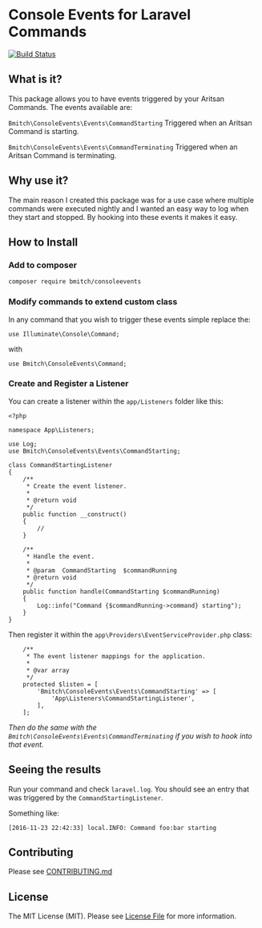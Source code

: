 # Console Events for Laravel Commands
[![Build Status](https://travis-ci.org/bmitch/consoleEvents.svg?branch=master)](https://travis-ci.org/bmitch/consoleEvents)

## What is it? ##
This package allows you to have events triggered by your Aritsan Commands. The events available are:

`Bmitch\ConsoleEvents\Events\CommandStarting`
Triggered when an Aritsan Command is starting.

`Bmitch\ConsoleEvents\Events\CommandTerminating`
Triggered when an Aritsan Command is terminating.

## Why use it? ##
The main reason I created this package was for a use case where multiple commands were executed nightly and I wanted an easy way to log when they start and stopped. By hooking into these events it makes it easy.

## How to Install ##

### Add to composer ###
```
composer require bmitch/consoleevents
```

### Modify commands to extend custom class ###
In any command that you wish to trigger these events simple replace the:
```
use Illuminate\Console\Command;
```

with 
```
use Bmitch\ConsoleEvents\Command;
```

### Create and Register a Listener ###
You can create a listener within the `app/Listeners` folder like this:
```
<?php

namespace App\Listeners;

use Log;
use Bmitch\ConsoleEvents\Events\CommandStarting;

class CommandStartingListener
{
    /**
     * Create the event listener.
     *
     * @return void
     */
    public function __construct()
    {
        //
    }

    /**
     * Handle the event.
     *
     * @param  CommandStarting  $commandRunning
     * @return void
     */
    public function handle(CommandStarting $commandRunning)
    {
        Log::info("Command {$commandRunning->command} starting");
    }
}
```

Then register it within the `app\Providers\EventServiceProvider.php` class:

```
    /**
     * The event listener mappings for the application.
     *
     * @var array
     */
    protected $listen = [
        'Bmitch\ConsoleEvents\Events\CommandStarting' => [
            'App\Listeners\CommandStartingListener',
        ],
    ];
```

_Then do the same with the `Bmitch\ConsoleEvents\Events\CommandTerminating` if you wish to hook into that event._

## Seeing the results ##
Run your command and check `laravel.log`. You should see an entry that was triggered by the `CommandStartingListener`. 

Something like:
```
[2016-11-23 22:42:33] local.INFO: Command foo:bar starting  
```

## Contributing ##
Please see [CONTRIBUTING.md](CONTRIBUTING.md)

## License ##

The MIT License (MIT). Please see [License File](LICENSE.md) for more information.
